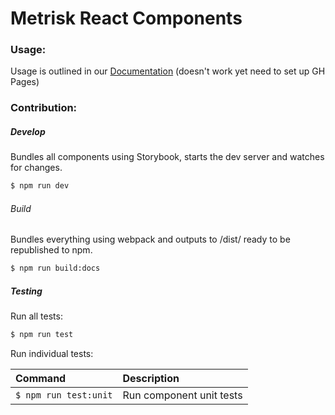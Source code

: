 # Metrisk React Components

### Usage:
Usage is outlined in our [Documentation](https://metrisk.github.io/react_metrisk-components/) (doesn't work yet need to set up GH Pages)

### Contribution:

##### Develop
Bundles all components using Storybook, starts the dev server and watches for changes.
```sh
$ npm run dev
```

###### Build
Bundles everything using webpack and outputs to /dist/ ready to be republished to npm.
```sh
$ npm run build:docs
``` 

##### Testing
Run all tests:
```sh
$ npm run test
```

Run individual tests:

| Command | Description |
|:-|:-|
| `$ npm run test:unit` | Run component unit tests |
